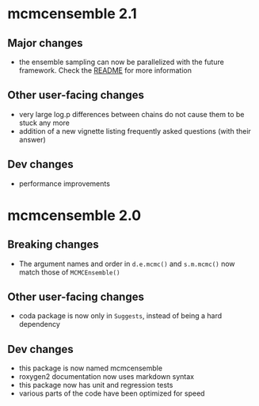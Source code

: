 # mcmcensemble 2.1

## Major changes

* the ensemble sampling can now be parallelized with the future framework. Check
the [README](https://bisaloo.github.io/mcmcensemble/) for more information

## Other user-facing changes

* very large log.p differences between chains do not cause them to be
stuck any more
* addition of a new vignette listing frequently asked questions (with their
answer)

## Dev changes

* performance improvements

# mcmcensemble 2.0

## Breaking changes

* The argument names and order in `d.e.mcmc()` and `s.m.mcmc()` now match those
of `MCMCEnsemble()`

## Other user-facing changes

* coda package is now only in `Suggests`, instead of being a hard dependency

## Dev changes

* this package is now named mcmcensemble
* roxygen2 documentation now uses markdown syntax
* this package now has unit and regression tests
* various parts of the code have been optimized for speed
